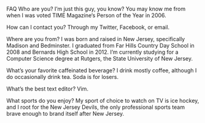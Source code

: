 FAQ
Who are you?
I’m just this guy, you know? You may know me from when I was voted TIME Magazine‘s Person of the Year in 2006.

How can I contact you?
Through my Twitter, Facebook, or email.

Where are you from?
I was born and raised in New Jersey, specifically Madison and Bedminster. I graduated from Far Hills Country Day School in 2008 and Bernards High School in 2012. I’m currently studying for a Computer Science degree at Rutgers, the State University of New Jersey.

What’s your favorite caffeinated beverage?
I drink mostly coffee, although I do occasionally drink tea. Soda is for losers.

What’s the best text editor?
Vim.

What sports do you enjoy?
My sport of choice to watch on TV is ice hockey, and I root for the New Jersey Devils, the only professional sports team brave enough to brand itself after New Jersey.